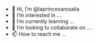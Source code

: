 - 👋 Hi, I’m @laprincesarosalia
- 👀 I’m interested in ...
- 🌱 I’m currently learning ...
- 💞️ I’m looking to collaborate on ...
- 📫 How to reach me ...

<!---
laprincesarosalia/laprincesarosalia is a ✨ special ✨ repository because its `README.md` (this file) appears on your GitHub profile.
You can click the Preview link to take a look at your changes.
--->
